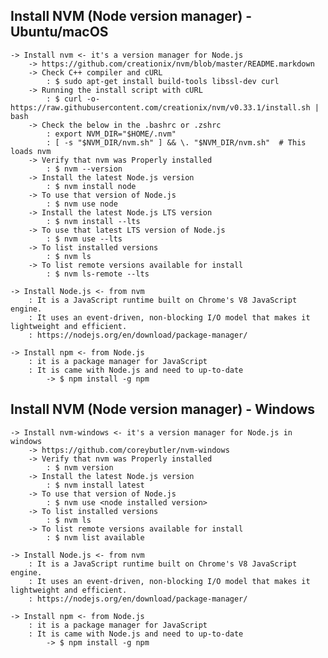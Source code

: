 ## Install NVM (Node version manager) - Ubuntu/macOS ##

    -> Install nvm <- it's a version manager for Node.js
        -> https://github.com/creationix/nvm/blob/master/README.markdown
        -> Check C++ compiler and cURL
            : $ sudo apt-get install build-tools libssl-dev curl
        -> Running the install script with cURL
            : $ curl -o- https://raw.githubusercontent.com/creationix/nvm/v0.33.1/install.sh | bash 
        -> Check the below in the .bashrc or .zshrc
            : export NVM_DIR="$HOME/.nvm"
            : [ -s "$NVM_DIR/nvm.sh" ] && \. "$NVM_DIR/nvm.sh"  # This loads nvm
        -> Verify that nvm was Properly installed
            : $ nvm --version
        -> Install the latest Node.js version
            : $ nvm install node
        -> To use that version of Node.js
            : $ nvm use node
        -> Install the latest Node.js LTS version
            : $ nvm install --lts
        -> To use that latest LTS version of Node.js
            : $ nvm use --lts
        -> To list installed versions
            : $ nvm ls
        -> To list remote versions available for install
            : $ nvm ls-remote --lts

    -> Install Node.js <- from nvm
        : It is a JavaScript runtime built on Chrome's V8 JavaScript engine.
        : It uses an event-driven, non-blocking I/O model that makes it lightweight and efficient.
        : https://nodejs.org/en/download/package-manager/

    -> Install npm <- from Node.js 
        : it is a package manager for JavaScript
        : It is came with Node.js and need to up-to-date
            -> $ npm install -g npm

## Install NVM (Node version manager) - Windows ##

    -> Install nvm-windows <- it's a version manager for Node.js in windows
        -> https://github.com/coreybutler/nvm-windows
        -> Verify that nvm was Properly installed
            : $ nvm version
        -> Install the latest Node.js version
            : $ nvm install latest
        -> To use that version of Node.js
            : $ nvm use <node installed version>
        -> To list installed versions
            : $ nvm ls
        -> To list remote versions available for install
            : $ nvm list available

    -> Install Node.js <- from nvm
        : It is a JavaScript runtime built on Chrome's V8 JavaScript engine.
        : It uses an event-driven, non-blocking I/O model that makes it lightweight and efficient.
        : https://nodejs.org/en/download/package-manager/

    -> Install npm <- from Node.js 
        : it is a package manager for JavaScript
        : It is came with Node.js and need to up-to-date
            -> $ npm install -g npm
